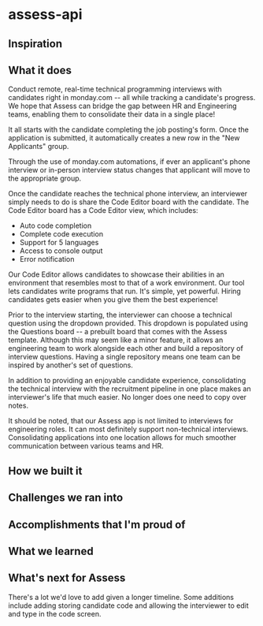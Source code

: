 # assess-api

## Inspiration

## What it does
Conduct remote, real-time technical programming interviews with candidates right in monday.com -- all while tracking a candidate's progress. We hope that Assess can bridge the gap between HR and Engineering teams, enabling them to consolidate their data in a single place!

It all starts with the candidate completing the job posting's form. Once the application is submitted, it automatically creates a new row in the "New Applicants" group. 

Through the use of monday.com automations, if ever an applicant's phone interview or in-person interview status changes that applicant will move to the appropriate group. 

Once the candidate reaches the technical phone interview, an interviewer simply needs to do is share the Code Editor board with the candidate. The Code Editor board has a Code Editor view, which includes:

* Auto code completion
* Complete code execution
* Support for 5 languages
* Access to console output
* Error notification 

Our Code Editor allows candidates to showcase their abilities in an environment that resembles most to that of a work environment. Our tool lets candidates write programs that run. It's simple, yet powerful. Hiring candidates gets easier when you give them the best experience! 

Prior to the interview starting, the interviewer can choose a technical question using the dropdown provided. This dropdown is populated using the Questions board -- a prebuilt board that comes with the Assess template. Although this may seem like a minor feature, it allows an engineering team to work alongside each other and build a repository of interview questions. Having a single repository means one team can be inspired by another's set of questions.


In addition to providing an enjoyable candidate experience, consolidating the technical interview with the recruitment pipeline in one place makes an interviewer's life that much easier. No longer does one need to copy over notes.

It should be noted, that our Assess app is not limited to interviews for engineering roles. It can most definitely support non-technical interviews. Consolidating applications into one location allows for much smoother communication between various teams and HR. 

## How we built it

## Challenges we ran into

## Accomplishments that I'm proud of

## What we learned

## What's next for Assess
There's a lot we'd love to add given a longer timeline. Some additions include adding storing candidate code and allowing the interviewer to edit and type in the code screen. 

